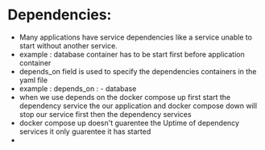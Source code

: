 # Dependencies:
* Many applications have service dependencies like a service unable to start without another service.
* example : database container has to be start first before application container
* depends_on field is used to specify the dependencies containers in the yaml file
* example : depends_on :
                - database
* when we use depends on the docker compose up first start the dependency service the our application
and docker compose down will stop our service first then the dependency services
* docker compose up doesn't guarentee the Uptime of dependency services it only guarentee it has started
* 